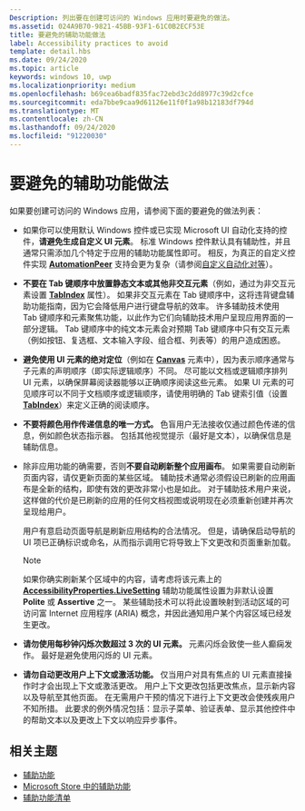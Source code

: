 ```yaml
---
Description: 列出要在创建可访问的 Windows 应用时要避免的做法。
ms.assetid: 024A9B70-9821-45BB-93F1-61C0B2ECF53E
title: 要避免的辅助功能做法
label: Accessibility practices to avoid
template: detail.hbs
ms.date: 09/24/2020
ms.topic: article
keywords: windows 10, uwp
ms.localizationpriority: medium
ms.openlocfilehash: b69cea6badf835fac72ebd3c2dd8977c39d2cfce
ms.sourcegitcommit: eda7bbe9caa9d61126e11f0f1a98b12183df794d
ms.translationtype: MT
ms.contentlocale: zh-CN
ms.lasthandoff: 09/24/2020
ms.locfileid: "91220030"
---
```

# <a name="accessibility-practices-to-avoid"></a>要避免的辅助功能做法

如果要创建可访问的 Windows 应用，请参阅下面的要避免的做法列表： 

* 如果你可以使用默认 Windows 控件或已实现 Microsoft UI 自动化支持的控件，**请避免生成自定义 UI 元素**。 标准 Windows 控件默认具有辅助性，并且通常只需添加几个特定于应用的辅助功能属性即可。 相反，为真正的自定义控件实现 [**AutomationPeer**](/uwp/api/Windows.UI.Xaml.Automation.Peers.AutomationPeer) 支持会更为复杂（请参阅[自定义自动化对等](custom-automation-peers.md)）。
* **不要在 Tab 键顺序中放置静态文本或其他非交互元素**（例如，通过为非交互元素设置 [**TabIndex**](/uwp/api/windows.ui.xaml.controls.control.tabindex) 属性）。 如果非交互元素在 Tab 键顺序中，这将违背键盘辅助功能指南，因为它会降低用户进行键盘导航的效率。 许多辅助技术使用 Tab 键顺序和元素聚焦功能，以此作为它们向辅助技术用户呈现应用界面的一部分逻辑。 Tab 键顺序中的纯文本元素会对预期 Tab 键顺序中只有交互元素（例如按钮、复选框、文本输入字段、组合框、列表等）的用户造成困惑。
* **避免使用 UI 元素的绝对定位**（例如在 [**Canvas**](/uwp/api/Windows.UI.Xaml.Controls.Canvas) 元素中），因为表示顺序通常与子元素的声明顺序（即实际逻辑顺序）不同。 尽可能以文档或逻辑顺序排列 UI 元素，以确保屏幕阅读器能够以正确顺序阅读这些元素。 如果 UI 元素的可见顺序可以不同于文档顺序或逻辑顺序，请使用明确的 Tab 键索引值（设置 [**TabIndex**](/uwp/api/windows.ui.xaml.controls.control.tabindex)）来定义正确的阅读顺序。
* **不要将颜色用作传递信息的唯一方式。** 色盲用户无法接收仅通过颜色传递的信息，例如颜色状态指示器。 包括其他视觉提示（最好是文本），以确保信息是辅助信息。
* 除非应用功能的确需要，否则**不要自动刷新整个应用画布**。 如果需要自动刷新页面内容，请仅更新页面的某些区域。 辅助技术通常必须假设已刷新的应用画布是全新的结构，即使有效的更改非常小也是如此。 对于辅助技术用户来说，这样做的代价是已刷新的应用的任何文档视图或说明现在必须重新创建并再次呈现给用户。
  
  用户有意启动页面导航是刷新应用结构的合法情况。 但是，请确保启动导航的 UI 项已正确标识或命名，从而指示调用它将导致上下文更改和页面重新加载。

  > [!NOTE]
  > 如果你确实刷新某个区域中的内容，请考虑将该元素上的 [**AccessibilityProperties.LiveSetting**](/uwp/api/windows.ui.xaml.automation.automationproperties.livesettingproperty) 辅助功能属性设置为非默认设置 **Polite** 或 **Assertive** 之一。 某些辅助技术可以将此设置映射到活动区域的可访问富 Internet 应用程序 (ARIA) 概念，并因此通知用户某个内容区域已经发生更改。

* **请勿使用每秒钟闪烁次数超过 3 次的 UI 元素。** 元素闪烁会致使一些人癫痫发作。 最好是避免使用闪烁的 UI 元素。
* **请勿自动更改用户上下文或激活功能。** 仅当用户对具有焦点的 UI 元素直接操作时才会出现上下文或激活更改。 用户上下文更改包括更改焦点，显示新内容以及导航至其他页面。 在无需用户干预的情况下进行上下文更改会使残疾用户不知所措。 此要求的例外情况包括：显示子菜单、验证表单、显示其他控件中的帮助文本以及更改上下文以响应异步事件。

<span id="related_topics"/>

## <a name="related-topics"></a>相关主题  
* [辅助功能](accessibility.md)
* [Microsoft Store 中的辅助功能](accessibility-in-the-store.md)
* [辅助功能清单](accessibility-checklist.md)

